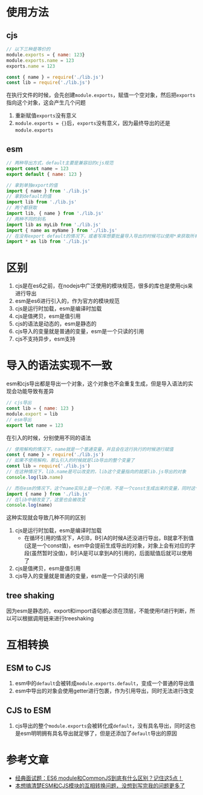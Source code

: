 # 使用方法
## cjs
```js
// 以下三种是等价的
module.exports = { name: 123}
module.exports.name = 123
exports.name = 123

const { name } = require('./lib.js')
const lib = require('./lib.js')
```
在执行文件的时候，会先创建`module.exports`，赋值一个空对象，然后把`exports`指向这个对象，这会产生几个问题
1. 重新赋值`exports`没有意义
2. `module.exports = {}`后，`exports`没有意义，因为最终导出的还是`module.exports`
## esm
```js
// 两种导出方式，default主要是兼容旧的cjs规范
export const name = 123
export default { name: 123 }

// 拿到单独export的值
import { name } from './lib.js'
// 拿到default的值
import lib from './lib.js'
// 两个都获取
import lib, { name } from './lib.js'
// 两种不同的别名
import lib as myLib from './lib.js'
import { name as myName } from './lib.js'
// 在没有export default的情况下，或者写库想要批量导入导出的时候可以使用*来获取所有
import * as lib from './lib.js'
```
# 区别
1. cjs是在es6之前，在nodejs中广泛使用的模块规范，很多的库也是使用cjs来进行导出
2. esm是es6进行引入的，作为官方的模块规范
3. cjs是运行时加载，esm是编译时加载
4. cjs是值拷贝，esm是值引用
5. cjs的语法是动态的，esm是静态的
6. cjs导入的变量就是普通的变量，esm是一个只读的引用
7. cjs不支持异步，esm支持

# 导入的语法实现不一致
esm和cjs导出都是导出一个对象，这个对象也不会重复生成，但是导入语法的实现会功能导致有差异
```js
// cjs导出
const lib = { name: 123 }
module.export = lib
// esm导出
export let name = 123
```
在引入的时候，分别使用不同的语法
```js
// 使用解构的情况下，name就是一个普通变量，并且会在这行执行的时候进行赋值
const { name } = require('./lib.js')
// 如果不使用解构，那么引入的时候就是lib导出的整个变量了
const lib = require('./lib.js')
// 在这种情况下，lib.name是可以改变的，lib这个变量指向的就是lib.js导出的对象
console.log(lib.name)

// 而在esm的情况下，这个name实际上是一个引用，不是一个const生成出来的变量，同时这个name也不能被重新赋值
import { name } from './lib.js'
// 在lib中被改变了，这里也会被改变
console.log(name)
```
这种实现就会导致几种不同的区别
1. cjs是运行时加载，esm是编译时加载
    - 在循环引用的情况下，A引B，B引A的时候A还没进行导出，B就拿不到值(这是一个const值)，esm中会提前生成导出的对象，对象上会有对应的字段(虽然暂时没值)，B引A是可以拿到A的引用的，后面赋值后就可以使用了
2. cjs是值拷贝，esm是值引用
3. cjs导入的变量就是普通的变量，esm是一个只读的引用

## tree shaking
因为esm是静态的，export和import语句都必须在顶层，不能使用if进行判断，所以可以根据调用链来进行treeshaking

# 互相转换
## ESM to CJS
1. esm中的`default`会被转成`module.exports.default`，变成一个普通的导出值
2. esm中导出的对象会使用getter进行包裹，作为引用导出，同时无法进行改变

## CJS to ESM
1. cjs导出的整个`module.exports`会被转化成`default`，没有具名导出，同时这也是esm明明拥有具名导出就足够了，但是还添加了`default`导出的原因



# 参考文章
- [经典面试题：ES6 module和CommonJS到底有什么区别？记住这5点！](https://juejin.cn/post/7096052771064905735)
- [本想搞清楚ESM和CJS模块的互相转换问题，没想到写完我的问题更多了](https://juejin.cn/post/7158231134743035911?from=search-suggest)

